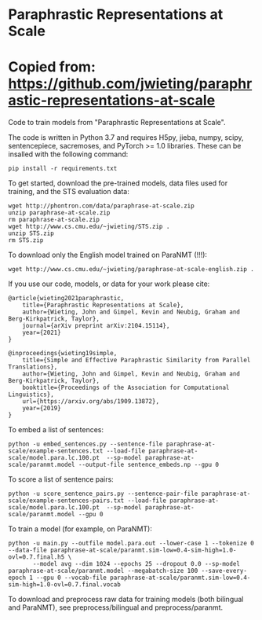 # Paraphrastic Representations at Scale
# Copied from: https://github.com/jwieting/paraphrastic-representations-at-scale


Code to train models from "Paraphrastic Representations at Scale".

The code is written in Python 3.7 and requires H5py, jieba, numpy, scipy, sentencepiece, sacremoses, and PyTorch >= 1.0 libraries. These can be insalled with the following command:

    pip install -r requirements.txt

To get started, download the pre-trained models, data files used for training, and the STS evaluation data:

    wget http://phontron.com/data/paraphrase-at-scale.zip
    unzip paraphrase-at-scale.zip
    rm paraphrase-at-scale.zip
    wget http://www.cs.cmu.edu/~jwieting/STS.zip .
    unzip STS.zip
    rm STS.zip

To download only the English model trained on ParaNMT (!!!):

    wget http://www.cs.cmu.edu/~jwieting/paraphrase-at-scale-english.zip .

If you use our code, models, or data for your work please cite:

    @article{wieting2021paraphrastic,
        title={Paraphrastic Representations at Scale},
        author={Wieting, John and Gimpel, Kevin and Neubig, Graham and Berg-Kirkpatrick, Taylor},
        journal={arXiv preprint arXiv:2104.15114},
        year={2021}
    }

    @inproceedings{wieting19simple,
        title={Simple and Effective Paraphrastic Similarity from Parallel Translations},
        author={Wieting, John and Gimpel, Kevin and Neubig, Graham and Berg-Kirkpatrick, Taylor},
        booktitle={Proceedings of the Association for Computational Linguistics},
        url={https://arxiv.org/abs/1909.13872},
        year={2019}
    }

To embed a list of sentences:

    python -u embed_sentences.py --sentence-file paraphrase-at-scale/example-sentences.txt --load-file paraphrase-at-scale/model.para.lc.100.pt  --sp-model paraphrase-at-scale/paranmt.model --output-file sentence_embeds.np --gpu 0
    
To score a list of sentence pairs:

    python -u score_sentence_pairs.py --sentence-pair-file paraphrase-at-scale/example-sentences-pairs.txt --load-file paraphrase-at-scale/model.para.lc.100.pt  --sp-model paraphrase-at-scale/paranmt.model --gpu 0

To train a model (for example, on ParaNMT):

    python -u main.py --outfile model.para.out --lower-case 1 --tokenize 0 --data-file paraphrase-at-scale/paranmt.sim-low=0.4-sim-high=1.0-ovl=0.7.final.h5 \
           --model avg --dim 1024 --epochs 25 --dropout 0.0 --sp-model paraphrase-at-scale/paranmt.model --megabatch-size 100 --save-every-epoch 1 --gpu 0 --vocab-file paraphrase-at-scale/paranmt.sim-low=0.4-sim-high=1.0-ovl=0.7.final.vocab

To download and preprocess raw data for training models (both bilingual and ParaNMT), see preprocess/bilingual and preprocess/paranmt.
